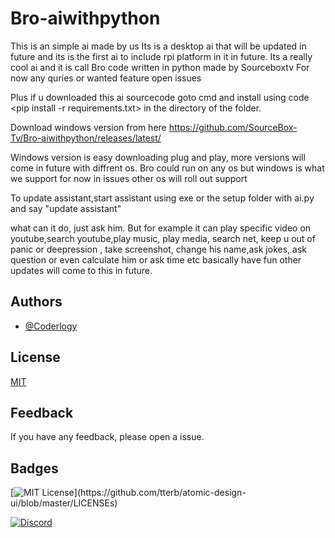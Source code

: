 # Bro-aiwithpython
This is an simple ai made by us
Its is a desktop ai that will be updated in future and its is the first ai to include rpi platform in it in future. 
Its a really cool ai and it is call Bro code written in python made by Sourceboxtv
For now any  quries or wanted feature open issues


Plus if u downloaded this ai sourcecode goto cmd and install using code <pip install -r requirements.txt> in the directory of the folder.

 
Download windows version from here https://github.com/SourceBox-Tv/Bro-aiwithpython/releases/latest/
 
Windows version is easy downloading plug and play, more versions will come in future with diffrent os.
Bro could run on any os but windows is what we support for now in issues other os will roll out support

 
 To update assistant,start assistant using exe or the setup folder with ai.py and say "update assistant"

 what can it do, just ask him. But for example it can play specific video on youtube,search youtube,play music, play media, search net, keep u out of panic or deepression , take screenshot, change his name,ask jokes, ask question or even calculate him or ask time etc basically have fun other updates will come to this in future.

## Authors

- [@Coderlogy](https://github.com/CoderLogy)

  
## License

[MIT](https://github.com/SourceBox-Tv/Bro-aiwithpython/blob/master/LICENSE)

  
## Feedback

If you have any feedback, please open a issue.

  
## Badges

[![MIT License](https://img.shields.io/apm/l/atomic-design-ui.svg?)](https://github.com/tterb/atomic-design-ui/blob/master/LICENSEs)

[![Discord](https://img.shields.io/discord/757875229656875080?style=flat-square)](https://discord.gg/gGugvbs)
